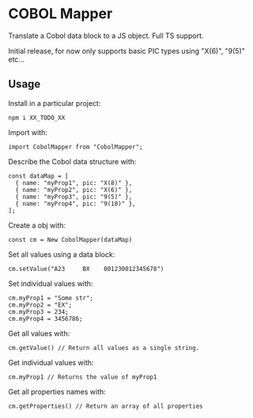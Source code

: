 # COBOL Mapper

Translate a Cobol data block to a JS object. Full TS support.

Initial release, for now only supports basic PIC types using "X(6)", "9(5)" etc...

## Usage

Install in a particular project:

```
npm i XX_TODO_XX
```

Import with:

```
import CobolMapper from "CobolMapper";
```

Describe the Cobol data structure with:

```
const dataMap = [
  { name: "myProp1", pic: "X(8)" },
  { name: "myProp2", pic: "X(6)" },
  { name: "myProp3", pic: "9(5)" },
  { name: "myProp4", pic: "9(10)" },
];
```

Create a obj with:

```
const cm = New CobolMapper(dataMap)
```

Set all values using a data block:

```
cm.setValue("A23     BX    001230012345678")
```

Set individual values with:

```
cm.myProp1 = "Some str";
cm.myProp2 = "EX";
cm.myProp3 = 234;
cm.myProp4 = 3456786;
```

Get all values with:

```
cm.getValue() // Return all values as a single string.
```

Get individual values with:

```
cm.myProp1 // Returns the value of myProp1
```

Get all properties names with:

```
cm.getProperties() // Return an array of all properties
```
